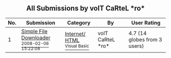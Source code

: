 ﻿<div align="center">

## All Submissions by volT CaRteL \*ro\*

</div>

No.  | Submission | Category | By   | User Rating
---- | ---------- | -------- | ---- | -----------
1 | [Simple File Downloader<br /><sup>2008-02-06 15:22:08</sup>](https://github.com/Planet-Source-Code/volt-cartel-ro-simple-file-downloader__1-70062) | [Internet/ HTML<br /><sup>Visual Basic</sup>](../ByCategory/internet-html__1-34.md) | volT CaRteL \*ro\* | 4.7 (14 globes from 3 users)
